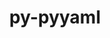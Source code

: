 ---
title: "py-pyyaml"
layout: cache
categories: [package, develop-2023-09-10]
meta: {"versions": ["5.4.1", "6.0"], "compilers": ["apple-clang@=14.0.0", "gcc@=11.1.0", "gcc@=11.3.0", "gcc@=7.3.1", "gcc@=7.5.0", "oneapi@=2023.2.0"], "oss": ["amzn2", "ubuntu18.04", "ubuntu20.04", "ubuntu22.04", "ventura"], "platforms": ["darwin", "linux"], "targets": ["aarch64", "neoverse_n1", "ppc64le", "x86_64", "x86_64_v3"], "stacks": ["aws-isc", "aws-isc-aarch64", "data-vis-sdk", "e4s", "e4s-oneapi", "e4s-power", "ml-darwin-aarch64-mps", "ml-linux-x86_64-cpu", "ml-linux-x86_64-cuda", "ml-linux-x86_64-rocm", "radiuss", "root"], "num_specs": 33, "num_specs_by_stack": {"root": 33, "ml-darwin-aarch64-mps": 2, "aws-isc-aarch64": 4, "aws-isc": 2, "radiuss": 4, "e4s-power": 7, "e4s-oneapi": 2, "e4s": 7, "data-vis-sdk": 1, "ml-linux-x86_64-rocm": 4, "ml-linux-x86_64-cuda": 4, "ml-linux-x86_64-cpu": 4}}
spec_details: [{"hash": "kyr3okar2x7fphxjzkscymrgrwupz624", "compiler": "apple-clang@=14.0.0", "versions": ["6.0"], "os": "ventura", "platform": "darwin", "target": "aarch64", "variants": ["build_system=python_pip", "+libyaml"], "stacks": ["root", "ml-darwin-aarch64-mps"], "size": "-", "tarball": "https://binaries.spack.io/develop-2023-09-10/build_cache/darwin-ventura-aarch64/apple-clang-14.0.0/py-pyyaml-6.0/darwin-ventura-aarch64-apple-clang-14.0.0-py-pyyaml-6.0-kyr3okar2x7fphxjzkscymrgrwupz624.spack"}, {"hash": "feyexjrdthnnwk3hhwxmijlhc2j5zzq6", "compiler": "apple-clang@=14.0.0", "versions": ["6.0"], "os": "ventura", "platform": "darwin", "target": "aarch64", "variants": ["build_system=python_pip", "+libyaml"], "stacks": ["root", "ml-darwin-aarch64-mps"], "size": "-", "tarball": "https://binaries.spack.io/develop-2023-09-10/build_cache/darwin-ventura-aarch64/apple-clang-14.0.0/py-pyyaml-6.0/darwin-ventura-aarch64-apple-clang-14.0.0-py-pyyaml-6.0-feyexjrdthnnwk3hhwxmijlhc2j5zzq6.spack"}, {"hash": "zpee4safl2znw3iyzfmiirjdzaunz6eg", "compiler": "gcc@=7.3.1", "versions": ["5.4.1"], "os": "amzn2", "platform": "linux", "target": "aarch64", "variants": ["build_system=python_pip", "+libyaml"], "stacks": ["root", "aws-isc-aarch64"], "size": "-", "tarball": "https://binaries.spack.io/develop-2023-09-10/build_cache/linux-amzn2-aarch64/gcc-7.3.1/py-pyyaml-5.4.1/linux-amzn2-aarch64-gcc-7.3.1-py-pyyaml-5.4.1-zpee4safl2znw3iyzfmiirjdzaunz6eg.spack"}, {"hash": "jfxv6hodum4kwqbzwymxkv5lm4asakj3", "compiler": "gcc@=7.3.1", "versions": ["6.0"], "os": "amzn2", "platform": "linux", "target": "aarch64", "variants": ["build_system=python_pip", "+libyaml"], "stacks": ["root", "aws-isc-aarch64"], "size": "-", "tarball": "https://binaries.spack.io/develop-2023-09-10/build_cache/linux-amzn2-aarch64/gcc-7.3.1/py-pyyaml-6.0/linux-amzn2-aarch64-gcc-7.3.1-py-pyyaml-6.0-jfxv6hodum4kwqbzwymxkv5lm4asakj3.spack"}, {"hash": "dngrl2gvbborxaodh7xa2t673xdiros6", "compiler": "gcc@=7.3.1", "versions": ["5.4.1"], "os": "amzn2", "platform": "linux", "target": "neoverse_n1", "variants": ["build_system=python_pip", "+libyaml"], "stacks": ["root", "aws-isc-aarch64"], "size": "-", "tarball": "https://binaries.spack.io/develop-2023-09-10/build_cache/linux-amzn2-neoverse_n1/gcc-7.3.1/py-pyyaml-5.4.1/linux-amzn2-neoverse_n1-gcc-7.3.1-py-pyyaml-5.4.1-dngrl2gvbborxaodh7xa2t673xdiros6.spack"}, {"hash": "lc7hxj2lxnfwuf6ojrxk55bc7pevwrwj", "compiler": "gcc@=7.3.1", "versions": ["5.4.1"], "os": "amzn2", "platform": "linux", "target": "x86_64_v3", "variants": ["build_system=python_pip", "+libyaml"], "stacks": ["aws-isc", "root"], "size": "-", "tarball": "https://binaries.spack.io/develop-2023-09-10/build_cache/linux-amzn2-x86_64_v3/gcc-7.3.1/py-pyyaml-5.4.1/linux-amzn2-x86_64_v3-gcc-7.3.1-py-pyyaml-5.4.1-lc7hxj2lxnfwuf6ojrxk55bc7pevwrwj.spack"}, {"hash": "lfauyh7wbx6wzeiqgidd3dqx77hts2yc", "compiler": "gcc@=7.3.1", "versions": ["6.0"], "os": "amzn2", "platform": "linux", "target": "neoverse_n1", "variants": ["build_system=python_pip", "+libyaml"], "stacks": ["root", "aws-isc-aarch64"], "size": "-", "tarball": "https://binaries.spack.io/develop-2023-09-10/build_cache/linux-amzn2-neoverse_n1/gcc-7.3.1/py-pyyaml-6.0/linux-amzn2-neoverse_n1-gcc-7.3.1-py-pyyaml-6.0-lfauyh7wbx6wzeiqgidd3dqx77hts2yc.spack"}, {"hash": "npw4uoazld62t4uyv26k3z2hcaitqqa4", "compiler": "gcc@=7.3.1", "versions": ["6.0"], "os": "amzn2", "platform": "linux", "target": "x86_64_v3", "variants": ["build_system=python_pip", "+libyaml"], "stacks": ["aws-isc", "root"], "size": "-", "tarball": "https://binaries.spack.io/develop-2023-09-10/build_cache/linux-amzn2-x86_64_v3/gcc-7.3.1/py-pyyaml-6.0/linux-amzn2-x86_64_v3-gcc-7.3.1-py-pyyaml-6.0-npw4uoazld62t4uyv26k3z2hcaitqqa4.spack"}, {"hash": "lyj2wqirekki5prt6j3sujjlpp5uus3g", "compiler": "gcc@=7.5.0", "versions": ["5.4.1"], "os": "ubuntu18.04", "platform": "linux", "target": "x86_64_v3", "variants": ["build_system=python_pip", "+libyaml"], "stacks": ["root", "radiuss"], "size": "-", "tarball": "https://binaries.spack.io/develop-2023-09-10/build_cache/linux-ubuntu18.04-x86_64_v3/gcc-7.5.0/py-pyyaml-5.4.1/linux-ubuntu18.04-x86_64_v3-gcc-7.5.0-py-pyyaml-5.4.1-lyj2wqirekki5prt6j3sujjlpp5uus3g.spack"}, {"hash": "nfut7lxfw4ju7hxk5p7jaolpzfmgw6xu", "compiler": "gcc@=7.5.0", "versions": ["6.0"], "os": "ubuntu18.04", "platform": "linux", "target": "x86_64_v3", "variants": ["build_system=python_pip", "+libyaml"], "stacks": ["root", "radiuss"], "size": "-", "tarball": "https://binaries.spack.io/develop-2023-09-10/build_cache/linux-ubuntu18.04-x86_64_v3/gcc-7.5.0/py-pyyaml-6.0/linux-ubuntu18.04-x86_64_v3-gcc-7.5.0-py-pyyaml-6.0-nfut7lxfw4ju7hxk5p7jaolpzfmgw6xu.spack"}, {"hash": "4cnfwflhcdnb4ppq5b3lyvjfpkhhr5wo", "compiler": "gcc@=7.5.0", "versions": ["5.4.1"], "os": "ubuntu18.04", "platform": "linux", "target": "x86_64_v3", "variants": ["build_system=python_pip", "+libyaml"], "stacks": ["root", "radiuss"], "size": "-", "tarball": "https://binaries.spack.io/develop-2023-09-10/build_cache/linux-ubuntu18.04-x86_64_v3/gcc-7.5.0/py-pyyaml-5.4.1/linux-ubuntu18.04-x86_64_v3-gcc-7.5.0-py-pyyaml-5.4.1-4cnfwflhcdnb4ppq5b3lyvjfpkhhr5wo.spack"}, {"hash": "cvz7cedkdt5nizyywrwljac7kwpptisl", "compiler": "gcc@=7.5.0", "versions": ["6.0"], "os": "ubuntu18.04", "platform": "linux", "target": "x86_64_v3", "variants": ["build_system=python_pip", "+libyaml"], "stacks": ["root", "radiuss"], "size": "-", "tarball": "https://binaries.spack.io/develop-2023-09-10/build_cache/linux-ubuntu18.04-x86_64_v3/gcc-7.5.0/py-pyyaml-6.0/linux-ubuntu18.04-x86_64_v3-gcc-7.5.0-py-pyyaml-6.0-cvz7cedkdt5nizyywrwljac7kwpptisl.spack"}, {"hash": "llp7fix4mhhpc7ppz7jiynirj635d4h6", "compiler": "gcc@=11.1.0", "versions": ["6.0"], "os": "ubuntu20.04", "platform": "linux", "target": "ppc64le", "variants": ["build_system=python_pip", "+libyaml"], "stacks": ["e4s-power", "root"], "size": "-", "tarball": "https://binaries.spack.io/develop-2023-09-10/build_cache/linux-ubuntu20.04-ppc64le/gcc-11.1.0/py-pyyaml-6.0/linux-ubuntu20.04-ppc64le-gcc-11.1.0-py-pyyaml-6.0-llp7fix4mhhpc7ppz7jiynirj635d4h6.spack"}, {"hash": "2d4wio5dhml5b3h6csbrfsorzpxrgo6b", "compiler": "gcc@=11.1.0", "versions": ["5.4.1"], "os": "ubuntu20.04", "platform": "linux", "target": "ppc64le", "variants": ["build_system=python_pip", "+libyaml"], "stacks": ["e4s-power", "root"], "size": "-", "tarball": "https://binaries.spack.io/develop-2023-09-10/build_cache/linux-ubuntu20.04-ppc64le/gcc-11.1.0/py-pyyaml-5.4.1/linux-ubuntu20.04-ppc64le-gcc-11.1.0-py-pyyaml-5.4.1-2d4wio5dhml5b3h6csbrfsorzpxrgo6b.spack"}, {"hash": "qsypwdkp3lfwdn6py74hgo43wc2ji3ci", "compiler": "gcc@=11.1.0", "versions": ["6.0"], "os": "ubuntu20.04", "platform": "linux", "target": "ppc64le", "variants": ["build_system=python_pip", "+libyaml"], "stacks": ["e4s-power", "root"], "size": "-", "tarball": "https://binaries.spack.io/develop-2023-09-10/build_cache/linux-ubuntu20.04-ppc64le/gcc-11.1.0/py-pyyaml-6.0/linux-ubuntu20.04-ppc64le-gcc-11.1.0-py-pyyaml-6.0-qsypwdkp3lfwdn6py74hgo43wc2ji3ci.spack"}, {"hash": "vdvshao45o4iglwwjnxiuilhvzg3p3ce", "compiler": "gcc@=11.1.0", "versions": ["6.0"], "os": "ubuntu20.04", "platform": "linux", "target": "ppc64le", "variants": ["build_system=python_pip", "+libyaml"], "stacks": ["e4s-power", "root"], "size": "-", "tarball": "https://binaries.spack.io/develop-2023-09-10/build_cache/linux-ubuntu20.04-ppc64le/gcc-11.1.0/py-pyyaml-6.0/linux-ubuntu20.04-ppc64le-gcc-11.1.0-py-pyyaml-6.0-vdvshao45o4iglwwjnxiuilhvzg3p3ce.spack"}, {"hash": "bi7o3mhwvzw6rpbnx4zhgd4f5syccxkm", "compiler": "gcc@=11.1.0", "versions": ["6.0"], "os": "ubuntu20.04", "platform": "linux", "target": "ppc64le", "variants": ["build_system=python_pip", "+libyaml"], "stacks": ["e4s-power", "root"], "size": "-", "tarball": "https://binaries.spack.io/develop-2023-09-10/build_cache/linux-ubuntu20.04-ppc64le/gcc-11.1.0/py-pyyaml-6.0/linux-ubuntu20.04-ppc64le-gcc-11.1.0-py-pyyaml-6.0-bi7o3mhwvzw6rpbnx4zhgd4f5syccxkm.spack"}, {"hash": "cz4gvupjhxeyzpvku22bqh7fvhjqadur", "compiler": "gcc@=11.1.0", "versions": ["6.0"], "os": "ubuntu20.04", "platform": "linux", "target": "ppc64le", "variants": ["build_system=python_pip", "+libyaml"], "stacks": ["e4s-power", "root"], "size": "-", "tarball": "https://binaries.spack.io/develop-2023-09-10/build_cache/linux-ubuntu20.04-ppc64le/gcc-11.1.0/py-pyyaml-6.0/linux-ubuntu20.04-ppc64le-gcc-11.1.0-py-pyyaml-6.0-cz4gvupjhxeyzpvku22bqh7fvhjqadur.spack"}, {"hash": "iavz4u3zg2eokvmhmkqxdccckfm3ri7x", "compiler": "gcc@=11.1.0", "versions": ["6.0"], "os": "ubuntu20.04", "platform": "linux", "target": "ppc64le", "variants": ["build_system=python_pip", "+libyaml"], "stacks": ["e4s-power", "root"], "size": "-", "tarball": "https://binaries.spack.io/develop-2023-09-10/build_cache/linux-ubuntu20.04-ppc64le/gcc-11.1.0/py-pyyaml-6.0/linux-ubuntu20.04-ppc64le-gcc-11.1.0-py-pyyaml-6.0-iavz4u3zg2eokvmhmkqxdccckfm3ri7x.spack"}, {"hash": "lfpzjokobcwtne6tllns53scdpb47e7y", "compiler": "oneapi@=2023.2.0", "versions": ["5.4.1"], "os": "ubuntu20.04", "platform": "linux", "target": "x86_64", "variants": ["build_system=python_pip", "+libyaml"], "stacks": ["root", "e4s-oneapi"], "size": "-", "tarball": "https://binaries.spack.io/develop-2023-09-10/build_cache/linux-ubuntu20.04-x86_64/oneapi-2023.2.0/py-pyyaml-5.4.1/linux-ubuntu20.04-x86_64-oneapi-2023.2.0-py-pyyaml-5.4.1-lfpzjokobcwtne6tllns53scdpb47e7y.spack"}, {"hash": "gqyb72hresyxoc6yr2no4aqimeowx67e", "compiler": "oneapi@=2023.2.0", "versions": ["6.0"], "os": "ubuntu20.04", "platform": "linux", "target": "x86_64", "variants": ["build_system=python_pip", "+libyaml"], "stacks": ["root", "e4s-oneapi"], "size": "-", "tarball": "https://binaries.spack.io/develop-2023-09-10/build_cache/linux-ubuntu20.04-x86_64/oneapi-2023.2.0/py-pyyaml-6.0/linux-ubuntu20.04-x86_64-oneapi-2023.2.0-py-pyyaml-6.0-gqyb72hresyxoc6yr2no4aqimeowx67e.spack"}, {"hash": "6aaistgmxyqnu2r3pjpcjrknppdyn6cc", "compiler": "gcc@=11.1.0", "versions": ["6.0"], "os": "ubuntu20.04", "platform": "linux", "target": "x86_64_v3", "variants": ["build_system=python_pip", "+libyaml"], "stacks": ["root", "e4s"], "size": "-", "tarball": "https://binaries.spack.io/develop-2023-09-10/build_cache/linux-ubuntu20.04-x86_64_v3/gcc-11.1.0/py-pyyaml-6.0/linux-ubuntu20.04-x86_64_v3-gcc-11.1.0-py-pyyaml-6.0-6aaistgmxyqnu2r3pjpcjrknppdyn6cc.spack"}, {"hash": "oysa3tcn7lfwmykhwswtkqiisjkjykf4", "compiler": "gcc@=11.1.0", "versions": ["5.4.1"], "os": "ubuntu20.04", "platform": "linux", "target": "x86_64_v3", "variants": ["build_system=python_pip", "+libyaml"], "stacks": ["root", "e4s"], "size": "-", "tarball": "https://binaries.spack.io/develop-2023-09-10/build_cache/linux-ubuntu20.04-x86_64_v3/gcc-11.1.0/py-pyyaml-5.4.1/linux-ubuntu20.04-x86_64_v3-gcc-11.1.0-py-pyyaml-5.4.1-oysa3tcn7lfwmykhwswtkqiisjkjykf4.spack"}, {"hash": "4isubshefppczwbw2thpcnubzxamkn3k", "compiler": "gcc@=11.1.0", "versions": ["6.0"], "os": "ubuntu20.04", "platform": "linux", "target": "x86_64_v3", "variants": ["build_system=python_pip", "+libyaml"], "stacks": ["data-vis-sdk", "root"], "size": "-", "tarball": "https://binaries.spack.io/develop-2023-09-10/build_cache/linux-ubuntu20.04-x86_64_v3/gcc-11.1.0/py-pyyaml-6.0/linux-ubuntu20.04-x86_64_v3-gcc-11.1.0-py-pyyaml-6.0-4isubshefppczwbw2thpcnubzxamkn3k.spack"}, {"hash": "2tg3qidgnliakzavy77lom764ubun5kk", "compiler": "gcc@=11.1.0", "versions": ["6.0"], "os": "ubuntu20.04", "platform": "linux", "target": "x86_64_v3", "variants": ["build_system=python_pip", "+libyaml"], "stacks": ["root", "e4s"], "size": "-", "tarball": "https://binaries.spack.io/develop-2023-09-10/build_cache/linux-ubuntu20.04-x86_64_v3/gcc-11.1.0/py-pyyaml-6.0/linux-ubuntu20.04-x86_64_v3-gcc-11.1.0-py-pyyaml-6.0-2tg3qidgnliakzavy77lom764ubun5kk.spack"}, {"hash": "ngzpytdwsb5kxdxnvor2qlf3h5fa7mqv", "compiler": "gcc@=11.1.0", "versions": ["6.0"], "os": "ubuntu20.04", "platform": "linux", "target": "x86_64_v3", "variants": ["build_system=python_pip", "+libyaml"], "stacks": ["root", "e4s"], "size": "-", "tarball": "https://binaries.spack.io/develop-2023-09-10/build_cache/linux-ubuntu20.04-x86_64_v3/gcc-11.1.0/py-pyyaml-6.0/linux-ubuntu20.04-x86_64_v3-gcc-11.1.0-py-pyyaml-6.0-ngzpytdwsb5kxdxnvor2qlf3h5fa7mqv.spack"}, {"hash": "ua5xpfg4piwep33v7tqaxn7dqmnwc4yh", "compiler": "gcc@=11.1.0", "versions": ["6.0"], "os": "ubuntu20.04", "platform": "linux", "target": "x86_64_v3", "variants": ["build_system=python_pip", "+libyaml"], "stacks": ["root", "e4s"], "size": "-", "tarball": "https://binaries.spack.io/develop-2023-09-10/build_cache/linux-ubuntu20.04-x86_64_v3/gcc-11.1.0/py-pyyaml-6.0/linux-ubuntu20.04-x86_64_v3-gcc-11.1.0-py-pyyaml-6.0-ua5xpfg4piwep33v7tqaxn7dqmnwc4yh.spack"}, {"hash": "3ok6j4nwcckjoor644pqqo7fi3iskzn5", "compiler": "gcc@=11.1.0", "versions": ["6.0"], "os": "ubuntu20.04", "platform": "linux", "target": "x86_64_v3", "variants": ["build_system=python_pip", "+libyaml"], "stacks": ["root", "e4s"], "size": "-", "tarball": "https://binaries.spack.io/develop-2023-09-10/build_cache/linux-ubuntu20.04-x86_64_v3/gcc-11.1.0/py-pyyaml-6.0/linux-ubuntu20.04-x86_64_v3-gcc-11.1.0-py-pyyaml-6.0-3ok6j4nwcckjoor644pqqo7fi3iskzn5.spack"}, {"hash": "56h2xbwsyvok7oknfsgmx4lb3je2svd2", "compiler": "gcc@=11.1.0", "versions": ["6.0"], "os": "ubuntu20.04", "platform": "linux", "target": "x86_64_v3", "variants": ["build_system=python_pip", "+libyaml"], "stacks": ["root", "e4s"], "size": "-", "tarball": "https://binaries.spack.io/develop-2023-09-10/build_cache/linux-ubuntu20.04-x86_64_v3/gcc-11.1.0/py-pyyaml-6.0/linux-ubuntu20.04-x86_64_v3-gcc-11.1.0-py-pyyaml-6.0-56h2xbwsyvok7oknfsgmx4lb3je2svd2.spack"}, {"hash": "k6o2udvhbhqzims6ok4qqpfrvmtrtvhh", "compiler": "gcc@=11.3.0", "versions": ["6.0"], "os": "ubuntu22.04", "platform": "linux", "target": "x86_64_v3", "variants": ["build_system=python_pip", "+libyaml"], "stacks": ["ml-linux-x86_64-rocm", "ml-linux-x86_64-cuda", "ml-linux-x86_64-cpu", "root"], "size": "-", "tarball": "https://binaries.spack.io/develop-2023-09-10/build_cache/linux-ubuntu22.04-x86_64_v3/gcc-11.3.0/py-pyyaml-6.0/linux-ubuntu22.04-x86_64_v3-gcc-11.3.0-py-pyyaml-6.0-k6o2udvhbhqzims6ok4qqpfrvmtrtvhh.spack"}, {"hash": "fnthdjnqrwq4tjeztq24qm5tmj4tcaxg", "compiler": "gcc@=11.3.0", "versions": ["6.0"], "os": "ubuntu22.04", "platform": "linux", "target": "x86_64_v3", "variants": ["build_system=python_pip", "+libyaml"], "stacks": ["ml-linux-x86_64-rocm", "ml-linux-x86_64-cuda", "ml-linux-x86_64-cpu", "root"], "size": "-", "tarball": "https://binaries.spack.io/develop-2023-09-10/build_cache/linux-ubuntu22.04-x86_64_v3/gcc-11.3.0/py-pyyaml-6.0/linux-ubuntu22.04-x86_64_v3-gcc-11.3.0-py-pyyaml-6.0-fnthdjnqrwq4tjeztq24qm5tmj4tcaxg.spack"}, {"hash": "zdtrmbt3f3u6b6ejd6wtd52cdwxz7rtx", "compiler": "gcc@=11.3.0", "versions": ["6.0"], "os": "ubuntu22.04", "platform": "linux", "target": "x86_64_v3", "variants": ["build_system=python_pip", "+libyaml"], "stacks": ["ml-linux-x86_64-rocm", "ml-linux-x86_64-cuda", "ml-linux-x86_64-cpu", "root"], "size": "-", "tarball": "https://binaries.spack.io/develop-2023-09-10/build_cache/linux-ubuntu22.04-x86_64_v3/gcc-11.3.0/py-pyyaml-6.0/linux-ubuntu22.04-x86_64_v3-gcc-11.3.0-py-pyyaml-6.0-zdtrmbt3f3u6b6ejd6wtd52cdwxz7rtx.spack"}, {"hash": "pbtojwjzta4h2mxswzsqqweqaacwwcc6", "compiler": "gcc@=11.3.0", "versions": ["6.0"], "os": "ubuntu22.04", "platform": "linux", "target": "x86_64_v3", "variants": ["build_system=python_pip", "+libyaml"], "stacks": ["ml-linux-x86_64-rocm", "ml-linux-x86_64-cuda", "ml-linux-x86_64-cpu", "root"], "size": "-", "tarball": "https://binaries.spack.io/develop-2023-09-10/build_cache/linux-ubuntu22.04-x86_64_v3/gcc-11.3.0/py-pyyaml-6.0/linux-ubuntu22.04-x86_64_v3-gcc-11.3.0-py-pyyaml-6.0-pbtojwjzta4h2mxswzsqqweqaacwwcc6.spack"}]
---
